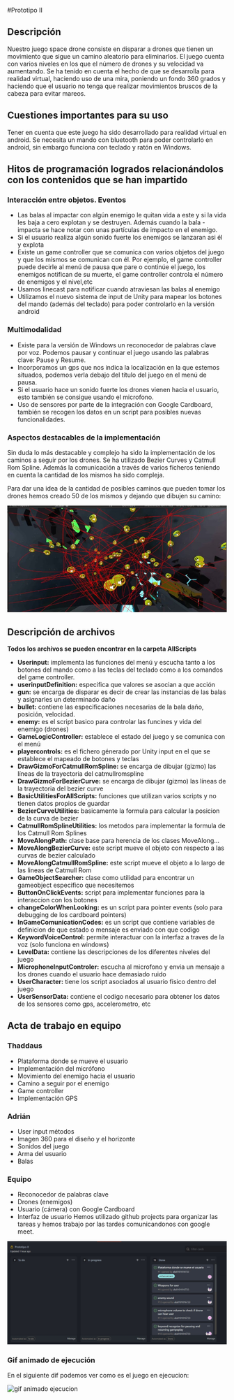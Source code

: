 #Prototipo II

## Descripción
Nuestro juego space drone consiste en disparar a drones que tienen un movimiento que sigue un camino aleatorio para eliminarlos. El juego cuenta con varios niveles en los que el número de drones y su velocidad va aumentando. Se ha tenido en cuenta el hecho de que se desarrolla para realidad virtual, haciendo uso de una mira, poniendo un fondo 360 grados y haciendo que el usuario no tenga que realizar movimientos bruscos de la cabeza para evitar mareos.

## Cuestiones importantes para su uso
Tener en cuenta que este juego ha sido desarrollado para realidad virtual en android. Se necesita un mando con bluetooth para poder controlarlo en android, sin embargo funciona con teclado y ratón en Windows.

## Hitos de programación logrados relacionándolos con los contenidos que se han impartido

### Interacción entre objetos. Eventos
- Las balas al impactar con algún enemigo le quitan vida a este y si la vida les baja a cero explotan y se destruyen. Además cuando la bala - impacta se hace notar con unas partículas de impacto en el enemigo.
- Si el usuario realiza algún sonido fuerte los enemigos se lanzaran asi él y explota
- Existe un game controller que se comunica con varios objetos del juego y que los mismos se comunican con él. Por ejemplo, el game  controller puede decirle al menú de pausa que pare o continúe el juego, los enemigos notifican de su muerte, el game controller controla el número de enemigos y el nivel,etc
- Usamos linecast para notificar cuando atraviesan las balas al enemigo
- Utilizamos el nuevo sistema de input de Unity para mapear los botones del mando (además del teclado) para poder controlarlo en la versión android

### Multimodalidad
- Existe para la versión de Windows un reconocedor de palabras clave por voz. Podemos pausar y continuar el juego usando las palabras clave: Pause y Resume.
- Incorporamos un gps que nos indica la localización en la que estemos situados, podemos verla debajo del título del juego en el menú de pausa.
- Si el usuario hace un sonido fuerte los drones vienen hacia el usuario, esto también se consigue usando el microfono.
- Uso de sensores por parte de la integración con Google Cardboard, también se recogen los datos en un script para posibles nuevas funcionalidades.

### Aspectos destacables de la implementación
Sin duda lo más destacable y complejo ha sido la implementación de los caminos a seguir por los drones. Se ha utilizado Bezier Curves y Catmull Rom Spline. Además la comunicación a través de varios ficheros teniendo en cuenta la cantidad de los mismos ha sido compleja.

Para dar una idea de la cantidad de posibles caminos que pueden tomar los drones hemos creado 50 de los mismos y dejando que dibujen su camino:

![drone path](projectImages/lineasrojas.jpg)

## Descripción de archivos
**Todos los archivos se pueden encontrar en la carpeta AllScripts**
- **Userinput:** implementa las funciones del menú y escucha tanto a los botones del mando como a las teclas del teclado como a los comandos del game controller.
- **userinputDefinition:** especifica que valores se asocian a que acción
- **gun:** se encarga de disparar es decir de crear las instancias de las balas y asignarles un determinado daño
- **bullet:** contiene las especificaciones necesarias de la bala daño, posición, velocidad.
- **enemy:** es el script basico para controlar las funcines y vida del enemigo (drones)
- **GameLogicController:** establece el estado del juego y se comunica con el menú
- **playercontrols:** es el fichero génerado por Unity input en el que se establece el mapeado de botones y teclas
- **DrawGizmoForCatmullRomSpline:** se encarga de dibujar (gizmo) las líneas de la trayectoria del catmullromspline
- **DrawGizmoForBezierCurve:** se encarga de dibujar (gizmo) las líneas de la trayectoria del bezier curve
- **BasicUtilitiesForAllScripts:** funciones que utilizan varios scripts y no tienen datos propios de guardar
- **BezierCurveUtilities:** basicamente la formula para calcular la posicion de la curva de bezier
- **CatmullRomSplineUtilities:** los metodos para implementar la formula de los Catmull Rom Splines
- **MoveAlongPath:** clase base para herencia de los clases MoveAlong...
- **MoveAlongBezierCurve:** este script mueve el objeto con respecto a las curvas de bezier calculado
- **MoveAlongCatmullRomSpline:** este script mueve el objeto a lo largo de las lineas de Catmull Rom
- **GameObjectSearcher:** clase como utilidad para encontrar un gameobject especifico que necesitemos
- **ButtonOnClickEvents:** script para implementar funciones para la interaccion con los botones
- **changeColorWhenLooking:** es un script para pointer events (solo para debugging de los cardboard pointers)
- **InGameComunicationCodes:** es un script que contiene variables de definicion de que estado o mensaje es enviado con que codigo
- **KeywordVoiceControl:** permite interactuar con la interfaz a traves de la voz (solo funciona en windows)
- **LevelData:** contiene las descripciones de los diferentes niveles del juego
- **MicrophoneInputControler:** escucha al microfono y envia un mensaje a los drones cuando el usuario hace demasiado ruido
- **UserCharacter:** tiene los script asociados al usuario fisico dentro del juego
- **UserSensorData:** contiene el codigo necesario para obtener los datos de los sensores como gps, accelerometro, etc

## Acta de trabajo en equipo

### Thaddaus
- Plataforma donde se mueve el usuario
- Implementación del micrófono
- Movimiento del enemigo hacia el usuario
- Camino a seguir por el enemigo
- Game controller
- Implementación GPS

### Adrián
- User input métodos
- Imagen 360 para el diseño y el horizonte
- Sonidos del juego
- Arma del usuario
- Balas

### Equipo
- Reconocedor de palabras clave
- Drones (enemigos)
- Usuario (cámera) con Google Cardboard
- Interfaz de usuario
Hemos utilizado github projects para organizar las tareas y hemos trabajo por las tardes comunicandonos con google meet.

![imagen de project board](projectImages/projects.jpg)

### Gif animado de ejecución

En el siguiente dif podemos ver como es el juego en ejecucion:

![gif animado ejecucion](projectImages/ejecucion.gif)